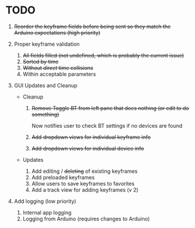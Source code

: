 # TODO

1. ~~Reorder the keyframe fields before being sent so they match the Arduino expectations (high
priority)~~
1. Proper keyframe validation

   1. ~~All fields filled (not undefined, which is probably the current issue)~~
   1. ~~Sorted by time~~
   1. ~~Without *direct* time collisions~~
   1. Within acceptable parameters

1. GUI Updates and Cleanup

   - Cleanup

     1. ~~Remove Toggle BT from left pane that does nothing (or edit to do something)~~
       
        Now notifies user to check BT settings if no devices are found

     1. ~~Add dropdown views for individual keyframe info~~ 

     1. ~~Add dropdown views for individual device info~~

   - Updates
     1. Add editing / ~~deleting~~ of existing keyframes
     1. Add preloaded keyframes
     1. Allow users to save keyframes to favorites
     1. Add a track view for adding keyframes (v 2)

1. Add logging (low priority)

   1. Internal app logging
   1. Logging from Arduino (requires changes to Arduino)